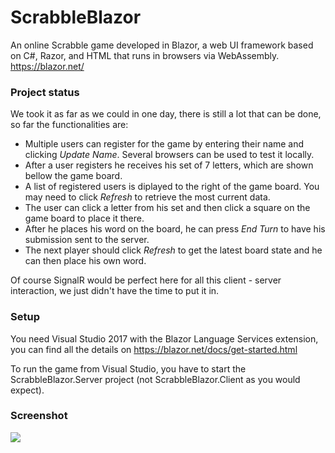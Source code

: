 # ScrabbleBlazor

An online Scrabble game developed in Blazor, a web UI framework based on C#, Razor, and HTML that runs in browsers via WebAssembly. https://blazor.net/

### Project status  

We took it as far as we could in one day, there is still a lot that can be done, so far the functionalities are:

 - Multiple users can register for the game by entering their name and clicking *Update Name*. Several browsers can be used to test it locally.
 - After a user registers he receives his set of 7 letters, which are shown bellow the game board.
 - A list of registered users is diplayed to the right of the game board. You may need to click *Refresh* to retrieve the most current data.
 - The user can click a letter from his set and then click a square on the game board to place it there.
 - After he places his word on the board, he can press *End Turn* to have his submission sent to the server.
 - The next player should click *Refresh* to get the latest board state and he can then place his own word.

Of course SignalR would be perfect here for all this client - server interaction, we just didn't have the time to put it in.

### Setup

You need Visual Studio 2017 with the  Blazor Language Services extension, you can find all the details on https://blazor.net/docs/get-started.html

To run the game from Visual Studio, you have to start the ScrabbleBlazor.Server project (not ScrabbleBlazor.Client as you would expect).

### Screenshot

![](https://i.imgur.com/y1ic38i.png)

